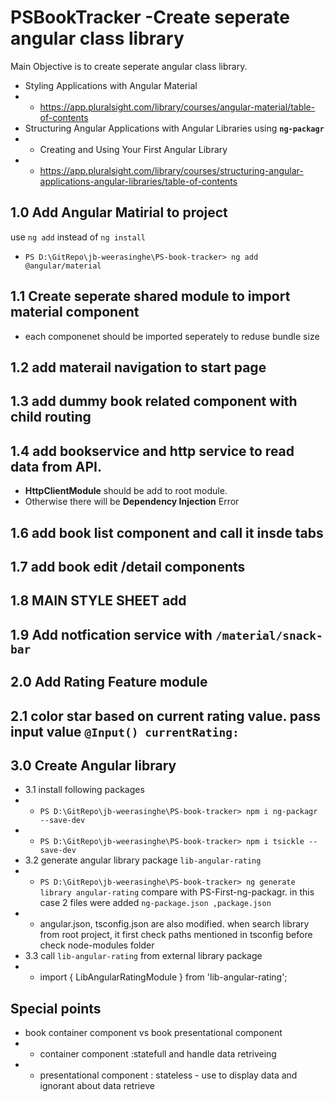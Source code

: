 # PSBookTracker -Create seperate angular class library
Main Objective is to create seperate angular class library.
- Styling Applications with Angular Material
- - https://app.pluralsight.com/library/courses/angular-material/table-of-contents
- Structuring Angular Applications with Angular Libraries using **`ng-packagr`**
- - Creating and Using Your First Angular Library
- - https://app.pluralsight.com/library/courses/structuring-angular-applications-angular-libraries/table-of-contents


## 1.0 Add Angular Matirial to project
use `ng add` instead of `ng install`
-   `PS D:\GitRepo\jb-weerasinghe\PS-book-tracker> ng add @angular/material`
## 1.1 Create seperate shared module to import material component
-  each componenet should be imported seperately to reduse bundle size
## 1.2 add materail navigation to start page
## 1.3 add dummy book related component with child routing
## 1.4 add bookservice and http service to read data from API.
- **HttpClientModule** should be add to root module. 
- Otherwise there will be **Dependency Injection** Error

## 1.6 add book list component and call it insde tabs

## 1.7 add book edit /detail components

## 1.8 MAIN STYLE SHEET add

## 1.9 Add notfication service with  `/material/snack-bar`

## 2.0 Add Rating Feature module
## 2.1 color star based on current rating value. pass input value `@Input() currentRating:`

## 3.0 Create Angular library
- 3.1 install following packages
- - `PS D:\GitRepo\jb-weerasinghe\PS-book-tracker> npm i ng-packagr --save-dev`
- - `PS D:\GitRepo\jb-weerasinghe\PS-book-tracker> npm i tsickle --save-dev   `
- 3.2 generate angular library package `lib-angular-rating`
- - `PS D:\GitRepo\jb-weerasinghe\PS-book-tracker> ng generate library angular-rating`
compare with PS-First-ng-packagr. in this case 2 files were added `ng-package.json ,package.json `
- - angular.json, tsconfig.json are also modified. when search library from root project, it first check paths mentioned in tsconfig before check node-modules folder
- 3.3 call `lib-angular-rating` from external library package
- - import { LibAngularRatingModule } from 'lib-angular-rating';



## Special points
- book container component vs book presentational component
- -  container component :statefull and handle data retriveing
- -  presentational component : stateless - use to display data and ignorant about data retrieve
